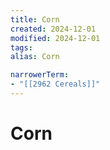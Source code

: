 ```yaml
---
title: Corn
created: 2024-12-01
modified: 2024-12-01
tags: 
alias: Corn

narrowerTerm:
- "[[2962 Cereals]]"
---
```

# Corn
